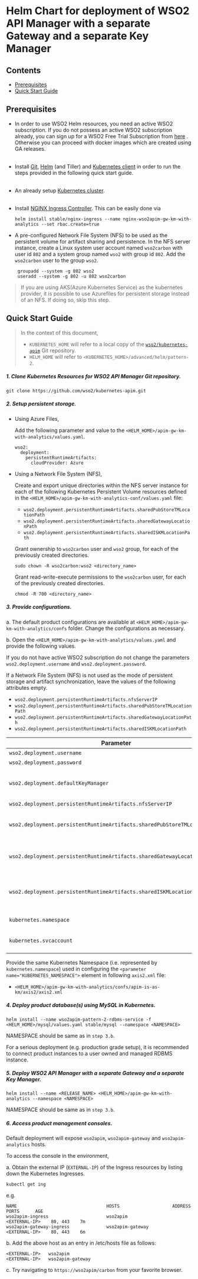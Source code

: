 # Helm Chart for deployment of WSO2 API Manager with a separate Gateway and a separate Key Manager

## Contents

* [Prerequisites](#prerequisites)
* [Quick Start Guide](#quick-start-guide)

## Prerequisites

* In order to use WSO2 Helm resources, you need an active WSO2 subscription. If you do not possess an active WSO2
  subscription already, you can sign up for a WSO2 Free Trial Subscription from [here](https://wso2.com/free-trial-subscription)
  . Otherwise you can proceed with docker images which are created using GA releases.<br><br>

* Install [Git](https://git-scm.com/book/en/v2/Getting-Started-Installing-Git), [Helm](https://github.com/kubernetes/helm/blob/master/docs/install.md)
(and Tiller) and [Kubernetes client](https://kubernetes.io/docs/tasks/tools/install-kubectl/) in order to run the 
steps provided in the following quick start guide.<br><br>

* An already setup [Kubernetes cluster](https://kubernetes.io/docs/setup/pick-right-solution/).<br><br>

* Install [NGINX Ingress Controller](https://kubernetes.github.io/ingress-nginx/deploy/). This can
 be easily done via
 
  ```
  helm install stable/nginx-ingress --name nginx-wso2apim-gw-km-with-analytics --set rbac.create=true
  ```

* A pre-configured Network File System (NFS) to be used as the persistent volume for artifact sharing and persistence.
In the NFS server instance, create a Linux system user account named `wso2carbon` with user id `802` and a system group named `wso2` with group id `802`.
Add the `wso2carbon` user to the group `wso2`.

  ```
   groupadd --system -g 802 wso2
   useradd --system -g 802 -u 802 wso2carbon
  ```  
> If you are using AKS(Azure Kubernetes Service) as the kubernetes provider, it is possible to use Azurefiles for persistent storage instead of an NFS. If doing so, skip this step.

## Quick Start Guide

>In the context of this document, <br>
>* `KUBERNETES_HOME` will refer to a local copy of the [`wso2/kubernetes-apim`](https://github.com/wso2/kubernetes-apim/)
Git repository. <br>
>* `HELM_HOME` will refer to `<KUBERNETES_HOME>/advanced/helm/pattern-2`. <br>

##### 1. Clone Kubernetes Resources for WSO2 API Manager Git repository.

```
git clone https://github.com/wso2/kubernetes-apim.git
```

##### 2. Setup persistent storage.

* Using Azure Files,
  
  Add the following parameter and value to the `<HELM_HOME>/apim-gw-km-with-analytics/values.yaml`.
  ```
  wso2:
    deployment:
      persistentRuntimeArtifacts:
        cloudProvider: Azure
  ```

* Using a Network File System (NFS),

  Create and export unique directories within the NFS server instance for each of the following Kubernetes Persistent Volume
  resources defined in the `<HELM_HOME>/apim-gw-km-with-analytics-conf/values.yaml` file:

  * `wso2.deployment.persistentRuntimeArtifacts.sharedPubStoreTMLocationPath`
  * `wso2.deployment.persistentRuntimeArtifacts.sharedGatewayLocationPath`
  * `wso2.deployment.persistentRuntimeArtifacts.sharedISKMLocationPath`

  Grant ownership to `wso2carbon` user and `wso2` group, for each of the previously created directories.

    ```
    sudo chown -R wso2carbon:wso2 <directory_name>
    ```

  Grant read-write-execute permissions to the `wso2carbon` user, for each of the previously created directories.

    ```
    chmod -R 700 <directory_name>
    ```
  
##### 3. Provide configurations.

a. The default product configurations are available at `<HELM_HOME>/apim-gw-km-with-analytics/confs` folder. Change the
configurations as necessary.

b. Open the `<HELM_HOME>/apim-gw-km-with-analytics/values.yaml` and provide the following values.

If you do not have active WSO2 subscription do not change the parameters `wso2.deployment.username` and `wso2.deployment.password`.

If a Network File System (NFS) is not used as the mode of persistent storage and artifact synchronization, leave the values of the following
attributes empty.

  * `wso2.deployment.persistentRuntimeArtifacts.nfsServerIP`
  * `wso2.deployment.persistentRuntimeArtifacts.sharedPubStoreTMLocationPath`
  * `wso2.deployment.persistentRuntimeArtifacts.sharedGatewayLocationPath`
  * `wso2.deployment.persistentRuntimeArtifacts.sharedISKMLocationPath`

| Parameter                                                                   | Description                                                                               |
|-----------------------------------------------------------------------------|-------------------------------------------------------------------------------------------|
| `wso2.deployment.username`                                                  | Your WSO2 username                                                                        |
| `wso2.deployment.password`                                                  | Your WSO2 password                                                                        |
| `wso2.deployment.defaultKeyManager`                                         | Set to `is` if WSO2 Identity Server is used as the Key Manager. If not defined, the deployment defaults to using WSO2 API Manager's Key Manager profile |
| `wso2.deployment.persistentRuntimeArtifacts.nfsServerIP`                    | NFS Server IP                                                                             |
| `wso2.deployment.persistentRuntimeArtifacts.sharedPubStoreTMLocationPath`   | NFS shared deployment directory (`<APIM_HOME>/repository/deployment`) location for API Manager in Pub-Store-TM deployment   |
| `wso2.deployment.persistentRuntimeArtifacts.sharedGatewayLocationPath`      | NFS shared deployment directory (`<APIM_HOME>/repository/deployment`) location for API Manager in Gateway deployment  |
| `wso2.deployment.persistentRuntimeArtifacts.sharedISKMLocationPath`         | NFS shared deployment directory (`<APIM_IS_KM_HOME>/repository/deployment`) location for Identity Server as Key Manager. Applicable only if you are using Identity Server as the Key Manager. |
| `kubernetes.namespace`                                                      | Kubernetes Namespace in which the resources are deployed                                  |
| `kubernetes.svcaccount`                                                     | Kubernetes Service Account in the `namespace` to which product instance pods are attached |

Provide the same Kubernetes Namespace (i.e. represented by `kubernetes.namespace`) used in configuring the `<parameter name="KUBERNETES_NAMESPACE">` element in following `axis2.xml` file:

* `<HELM_HOME>/apim-gw-km-with-analytics/confs/apim-is-as-km/axis2/axis2.xml`

##### 4. Deploy product database(s) using MySQL in Kubernetes.

```
helm install --name wso2apim-pattern-2-rdbms-service -f <HELM_HOME>/mysql/values.yaml stable/mysql --namespace <NAMESPACE>
```

NAMESPACE should be same as in `step 3.b`.

For a serious deployment (e.g. production grade setup), it is recommended to connect product instances to a user owned and managed RDBMS instance.

##### 5. Deploy WSO2 API Manager with a separate Gateway and a separate Key Manager.

```
helm install --name <RELEASE_NAME> <HELM_HOME>/apim-gw-km-with-analytics --namespace <NAMESPACE>
```

NAMESPACE should be same as in `step 3.b`.

##### 6. Access product management consoles.

Default deployment will expose `wso2apim`, `wso2apim-gateway` and `wso2apim-analytics` hosts.

To access the console in the environment,

a. Obtain the external IP (`EXTERNAL-IP`) of the Ingress resources by listing down the Kubernetes Ingresses.

  ```
  kubectl get ing
  ```

e.g.

```
NAME                                  HOSTS                    ADDRESS          PORTS      AGE
wso2apim-ingress                      wso2apim                 <EXTERNAL-IP>    80, 443    7m 
wso2apim-gateway-ingress              wso2apim-gateway         <EXTERNAL-IP>    80, 443    6m
```

b. Add the above host as an entry in /etc/hosts file as follows:

```
<EXTERNAL-IP>	wso2apim
<EXTERNAL-IP>	wso2apim-gateway
```

c. Try navigating to `https://wso2apim/carbon` from your favorite browser.
